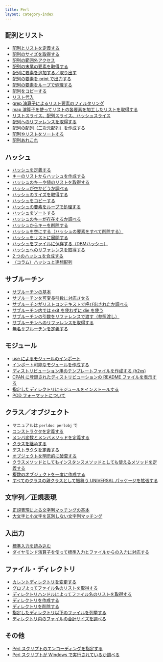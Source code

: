 ```yaml
---
title: Perl
layout: category-index
---
```


配列とリスト
----
- [配列とリストを定義する](list/define-array-list.html)
- [配列のサイズを取得する](list/get-array-size.html)
- [配列の範囲外アクセス](list/undef.html)
- [配列の末尾の要素を取得する](list/get-last-element.html)
- [配列に要素を追加する／取り出す](list/push-unshift.html)
- [配列の要素を print で出力する](list/print-array.html)
- [配列の要素をループで処理する](list/loop-array.html)
- [配列をコピーする](list/copy-array.html)
- [リスト代入](list/list-substitution.html)
- [grep 演算子によるリスト要素のフィルタリング](list/grep-list.html)
- [map 演算子を使ってリストの各要素を加工したリストを取得する](list/map-list.html)
- [リストスライス、配列スライス、ハッシュスライス](list/list-slice.html)
- [配列へのリファレンスを取得する](list/reference.html)
- [配列の配列（二次元配列）を作成する](list/two-dimensional-array.html)
- [配列やリストをソートする](list/sort-array.html)
- [配列あれこれ](list/misc.html)

ハッシュ
----
- [ハッシュを定義する](hash/define-hash.html)
- [キーのリストからハッシュを作成する](hash/create-hash-by-map.html)
- [ハッシュのキーや値のリストを取得する](hash/hash-key-value-list.html)
- [ハッシュが空かどうか調べる](hash/check-if-hash-is-empty.html)
- [ハッシュのサイズを取得する](hash/get-hash-size.html)
- [ハッシュをコピーする](hash/copy-hash.html)
- [ハッシュの要素をループで処理する](hash/loop-hash.html)
- [ハッシュをソートする](hash/sort-hash.html)
- [ハッシュのキーが存在するか調べる](hash/check-key.html)
- [ハッシュからキーを削除する](hash/remove-key.html)
- [ハッシュを空にする（ハッシュの要素をすべて削除する）](hash/clear-hash.html)
- [ハッシュをリストに展開する](hash/expand-hash-to-list.html)
- [ハッシュをファイルに保存する（DBMハッシュ）](hash/save-hash-into-file.html)
- [ハッシュへのリファレンスを取得する](hash/reference-to-hash.html)
- [2 つのハッシュを合成する](hash/merge-hash.html)
- [（コラム）ハッシュと連想配列](hash/history-of-name.html)

サブルーチン
----
- [サブルーチンの基本](subroutine/basic.html)
- [サブルーチンを可変長引数に対応させる](subroutine/variable-length-arguments.html)
- [サブルーチンがリストコンテキストで呼び出されたか調べる](subroutine/want-array.html)
- [サブルーチン内では exit を使わずに die を使う](subroutine/use-die-instead-of-exit.html)
- [サブルーチンの引数をリファレンスで渡す（参照渡し）](subroutine/call-by-reference.html)
- [サブルーチンへのリファレンスを取得する](subroutine/reference-to-subroutine.html)
- [無名サブルーチンを定義する](subroutine/anonymous-subroutine.html)

モジュール
----
- [use によるモジュールのインポート](module/import-module.html)
- [インポート可能なモジュールを作成する](module/create-module.html)
- [ディストリビューション用のテンプレートファイルを作成する (h2xs)](module/module-template.html)
- [CPAN に登録されたディストリビューションの README ファイルを表示する](module/cpan-readme.html)
- [指定したディレクトリにモジュールをインストールする](module/install-directory.html)
- [POD フォーマットについて](module/pod.html)

クラス／オブジェクト
----
- マニュアルは `perldoc perlobj` で
- [コンストラクタを定義する](class/constructor.html)
- [メンバ変数とメンバメソッドを定義する](class/member.html)
- [クラスを継承する](class/inherit.html)
- [デストラクタを定義する](class/destructor.html)
- [オブジェクトを明示的に破棄する](class/undef.html)
- [クラスメソッドとしてもインスタンスメソッドとしても使えるメソッドを定義する](class/hybrid-method.html)
- [複数のオブジェクトを一度に作成する](class/bulk-instantiation.html)
- [すべてのクラスの親クラスとして振舞う UNIVERSAL パッケージを拡張する](class/universal.html)

文字列／正規表現
----
- [正規表現による文字列マッチングの基本](string/basics-of-regexp.html)
- [大文字と小文字を区別しない文字列マッチング](string/ignore-case.html)

入出力
----
- [標準入力を読み込む](io/read-from-stdio.html)
- [ダイヤモンド演算子を使って標準入力とファイルからの入力に対応する](io/diamond-operator.html)

ファイル・ディレクトリ
----
- [カレントディレクトリを変更する](file/chdir.html)
- [グロブよってファイル名のリストを取得する](file/glob.html)
- [ディレクトリハンドルによってファイル名のリストを取得する](file/readdir.html)
- [ディレクトリを作成する](file/mkdir.html)
- [ディレクトリを削除する](file/rmdir.html)
- [指定したディレクトリ以下のファイルを列挙する](file/find.html)
- [ディレクトリ内のファイルの合計サイズを調べる](file/dir-size.html)

その他
----
- [Perl スクリプトのエンコーディングを指定する](misc/script-encoding.html)
- [Perl スクリプトが Windows で実行されているか調べる](misc/run-on-windows.html)


